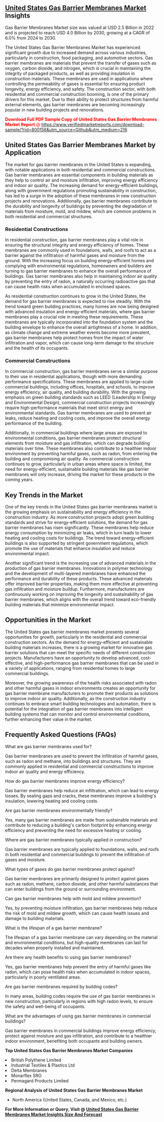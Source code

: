 <h2><a href="https://www.verifiedmarketreports.com/download-sample/?rid=800156&amp;utm_source=Github&amp;utm_medium=216" target="_blank">United States Gas Barrier Membranes Market</a> Insights</h2><p>Gas Barrier Membranes Market size was valued at USD 2.5 Billion in 2022 and is projected to reach USD 4.0 Billion by 2030, growing at a CAGR of 6.0% from 2024 to 2030.</p><p><div> <p>The United States Gas Barrier Membranes Market has experienced significant growth due to increased demand across various industries, particularly in construction, food packaging, and automotive sectors. Gas barrier membranes are materials that prevent the transfer of gases such as oxygen, carbon dioxide, and nitrogen, which is crucial in maintaining the integrity of packaged products, as well as providing insulation in construction materials. These membranes are used in applications where controlling the permeability of gases is essential for ensuring product longevity, energy efficiency, and safety. The construction sector, with both residential and commercial construction booming, is one of the primary drivers for this market. Due to their ability to protect structures from harmful external elements, gas barrier membranes are becoming increasingly popular in new building projects and renovations. <p><span class=""><span style="color: #ff0000;"><strong>Download Full PDF Sample Copy of United States Gas Barrier Membranes Market Report</strong> @ </span><a href="https://www.verifiedmarketreports.com/download-sample/?rid=800156&amp;utm_source=Github&amp;utm_medium=216" target="_blank">https://www.verifiedmarketreports.com/download-sample/?rid=800156&amp;utm_source=Github&amp;utm_medium=216</a></span></p></p> <h2>United States Gas Barrier Membranes Market by Application</h2> <p>The market for gas barrier membranes in the United States is expanding, with notable applications in both residential and commercial constructions. Gas barrier membranes are essential components in building materials as they help to control air and moisture infiltration, improving energy efficiency and indoor air quality. The increasing demand for energy-efficient buildings, along with government regulations promoting sustainability in construction, has led to a surge in the adoption of these membranes in new construction projects and renovations. Additionally, gas barrier membranes contribute to the durability and longevity of buildings by preventing the degradation of materials from moisture, mold, and mildew, which are common problems in both residential and commercial structures.</p> <h3>Residential Constructions</h3> <p>In residential construction, gas barrier membranes play a vital role in ensuring the structural integrity and energy efficiency of homes. These membranes are commonly used in foundations, walls, and roofs to act as a barrier against the infiltration of harmful gases and moisture from the ground. With the increasing focus on building energy-efficient homes and complying with environmental regulations, homeowners and builders are turning to gas barrier membranes to enhance the overall performance of buildings. Gas barrier membranes also help in maintaining indoor air quality by preventing the entry of radon, a naturally occurring radioactive gas that can cause health risks when accumulated in enclosed spaces.</p> <p>As residential construction continues to grow in the United States, the demand for gas barrier membranes is expected to rise steadily. With the trend toward green building practices, many homes are now being designed with advanced insulation and energy-efficient materials, where gas barrier membranes play a crucial role in meeting these requirements. These membranes are typically incorporated into the foundation system and the building envelope to enhance the overall airtightness of a home. In addition, as climate change and extreme weather events become more prevalent, gas barrier membranes help protect homes from the impact of water infiltration and vapor, which can cause long-term damage to the structure and the health of its occupants.</p> <h3>Commercial Constructions</h3> <p>In commercial construction, gas barrier membranes serve a similar purpose to their use in residential applications, though with more demanding performance specifications. These membranes are applied to large-scale commercial buildings, including offices, hospitals, and schools, to improve energy efficiency, air quality, and building durability. With the growing emphasis on green building standards such as LEED (Leadership in Energy and Environmental Design), commercial construction projects increasingly require high-performance materials that meet strict energy and environmental standards. Gas barrier membranes are used to prevent air leaks, reduce heating and cooling costs, and improve the overall energy performance of the building.</p> <p>Additionally, in commercial buildings where large areas are exposed to environmental conditions, gas barrier membranes protect structural elements from moisture and gas infiltration, which can degrade building materials over time. These membranes also contribute to a healthier indoor environment by preventing harmful gases, such as radon, from entering the building and compromising air quality. As commercial construction continues to grow, particularly in urban areas where space is limited, the need for energy-efficient, sustainable building materials like gas barrier membranes will only increase, driving the market for these products in the coming years.</p> <h2>Key Trends in the Market</h2> <p>One of the key trends in the United States gas barrier membranes market is the growing emphasis on sustainability and energy efficiency in the construction industry. As more construction projects adopt green building standards and strive for energy-efficient solutions, the demand for gas barrier membranes has risen significantly. These membranes help reduce energy consumption by minimizing air leaks, which in turn leads to lower heating and cooling costs for buildings. The trend toward energy-efficient buildings is also supported by stringent government regulations, which promote the use of materials that enhance insulation and reduce environmental impact.</p> <p>Another significant trend is the increasing use of advanced materials in the production of gas barrier membranes. Innovations in polymer technology and the development of multi-layered membranes have enhanced the performance and durability of these products. These advanced materials offer improved barrier properties, making them more effective at preventing gas infiltration and moisture buildup. Furthermore, manufacturers are continuously working on improving the longevity and sustainability of gas barrier membranes, which aligns with the overall trend toward eco-friendly building materials that minimize environmental impact.</p> <h2>Opportunities in the Market</h2> <p>The United States gas barrier membranes market presents several opportunities for growth, particularly in the residential and commercial construction sectors. As the demand for energy-efficient and sustainable building materials increases, there is a growing market for innovative gas barrier solutions that can meet the specific needs of different construction projects. Manufacturers have an opportunity to develop advanced, cost-effective, and high-performance gas barrier membranes that can be used in a variety of applications, ranging from residential homes to large commercial buildings.</p> <p>Moreover, the growing awareness of the health risks associated with radon and other harmful gases in indoor environments creates an opportunity for gas barrier membrane manufacturers to promote their products as solutions to improve indoor air quality. Additionally, as the construction industry continues to embrace smart building technologies and automation, there is potential for the integration of gas barrier membranes into intelligent building systems that can monitor and control environmental conditions, further enhancing their value in the market.</p> <h2>Frequently Asked Questions (FAQs)</h2> <p>What are gas barrier membranes used for?</p> <p>Gas barrier membranes are used to prevent the infiltration of harmful gases, such as radon and methane, into buildings and structures. They are commonly applied in residential and commercial constructions to improve indoor air quality and energy efficiency.</p> <p>How do gas barrier membranes improve energy efficiency?</p> <p>Gas barrier membranes help reduce air infiltration, which can lead to energy losses. By sealing gaps and cracks, these membranes improve a building's insulation, lowering heating and cooling costs.</p> <p>Are gas barrier membranes environmentally friendly?</p> <p>Yes, many gas barrier membranes are made from sustainable materials and contribute to reducing a building's carbon footprint by enhancing energy efficiency and preventing the need for excessive heating or cooling.</p> <p>Where are gas barrier membranes typically applied in construction?</p> <p>Gas barrier membranes are typically applied to foundations, walls, and roofs in both residential and commercial buildings to prevent the infiltration of gases and moisture.</p> <p>What types of gases do gas barrier membranes protect against?</p> <p>Gas barrier membranes are primarily designed to protect against gases such as radon, methane, carbon dioxide, and other harmful substances that can enter buildings from the ground or surrounding environment.</p> <p>Can gas barrier membranes help with mold and mildew prevention?</p> <p>Yes, by preventing moisture infiltration, gas barrier membranes help reduce the risk of mold and mildew growth, which can cause health issues and damage to building materials.</p> <p>What is the lifespan of a gas barrier membrane?</p> <p>The lifespan of a gas barrier membrane can vary depending on the material and environmental conditions, but high-quality membranes can last for decades when properly installed and maintained.</p> <p>Are there any health benefits to using gas barrier membranes?</p> <p>Yes, gas barrier membranes help prevent the entry of harmful gases like radon, which can pose health risks when accumulated in indoor spaces, particularly in poorly ventilated areas.</p> <p>Are gas barrier membranes required by building codes?</p> <p>In many areas, building codes require the use of gas barrier membranes in new construction, particularly in regions with high radon levels, to ensure the safety and well-being of occupants.</p> <p>What are the advantages of using gas barrier membranes in commercial buildings?</p> <p>Gas barrier membranes in commercial buildings improve energy efficiency, protect against moisture and gas infiltration, and contribute to a healthier indoor environment, benefiting both occupants and building owners.</p></div></p><p><strong>Top United States Gas Barrier Membranes Market Companies</strong></p><div data-test-id=""><p><li>British Polythene Limited</li><li> Industrial Textiles & Plastics Ltd</li><li> Delta Membranes</li><li> Monarflex SRO</li><li> Permagard Products Limited</li></p><div><strong>Regional Analysis of&nbsp;United States Gas Barrier Membranes Market</strong></div><ul><li dir="ltr"><p dir="ltr">North America&nbsp;(United States, Canada, and Mexico, etc.)</p></li></ul><p><strong>For More Information or Query, Visit @&nbsp;</strong><strong><a href="https://www.verifiedmarketreports.com/product/gas-barrier-membranes-market/?utm_source=Github&amp;utm_medium=216" target="_blank">United States Gas Barrier Membranes Market Insights Size And Forecast</a></strong></p></div>
